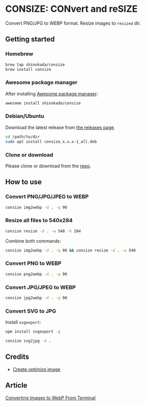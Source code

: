 # CONSIZE: CONvert and reSIZE

Convert PNG/JPG to WEBP format. Resize images to `resized` dir.

## Getting started

### Homebrew

```sh
brew tap shinokada/consize
brew install consize
```

### Awesome package manager

After installing [Awesome package manager](https://github.com/shinokada/awesome):

```sh
awesome install shinokada/consize
```

### Debian/Ubuntu

Download the latest release from [the releases page](https://github.com/shinokada/consize/releases).

```sh
cd /path/to/dir
sudo apt install consize_x.x.x-1_all.deb
``` 

### Clone or download

Please clone or download from the [repo](https://github.com/shinokada/consize).

## How to use

### Convert PNG/JPG/JPEG to WEBP

```sh
consize img2webp -d . -q 90
```

### Resize all files to 540x284

```sh
consize resize -d . -w 540 -h 284
```

Combine both commands:

```sh
consize img2webp -d . -q 90 && consize resize -d . -w 540
```

### Convert PNG to WEBP

```sh
consize png2webp -d . -q 90
```

### Convert JPG/JPEG to WEBP

```sh
consize jpg2webp -d . -q 90
```

### Convert SVG to JPG

Install `svgexport`:

```sh
npm install svgexport -g
```

```sh
consize svg2jpg -d .
```

## Credits

- [Create optimize image](https://github.com/shinokada/create-optimize-images)

## Article

[Converting Images to WebP From Terminal](https://medium.com/mkdir-awesome/converting-images-to-webp-from-terminal-ab84f3bc6e20)